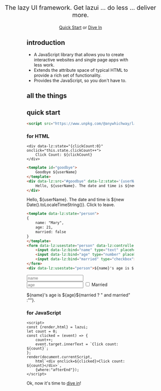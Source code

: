 <script src="https://www.unpkg.com/@anywhichway/lazui"
   data-lz:usejson="https://esm.sh/json5"
   autofocus
   data-lz:userouter="https://esm.sh/hono"
   data-lz:usehighlighter="https://esm.sh/highlight.js"
   data-lz:options="{userouter:{importName:'Hono',isClass:true,allowRemote:true},usehighlighter:{style:'/styles/default.css'}}">
</script>
<title>lazui: Web UI's with less work</title>
<div style="min-height:2em;width:500px;margin:auto" data-lz:src="./docs/header.html"></div>

<p style="width:100%;text-align:center;font-size:20px">The lazy UI framework. Get lazui ... do less ... deliver more.</p>

<p style="width:100%;text-align:center"><a href="#quick-start">Quick Start</a> or <a href="/docs/lazui.md">Dive In</a></p>

<div style="margin:auto;width:70%">


## introduction

- A JavaScript library that allows you to create interactive websites and single page apps with less work.
- Extends the attribute space of typical HTML to provide a rich set of functionality. 
- Provides the JavaScript, so you don't have to.

## all the things

<template data-lz:state="lazuiwords">
{
    type: 'WordTree',
    options:{
        maxFontSize: 20,
        wordtree: {
            format: 'implicit',
            word: 'lazui'
        }
    },
    data: [
        ['Phrases'],
        ['lazui as in pronounced lazy'],
        ['lazui as in lazy loading'],
        ['lazui as in do less and deliver more'],
        ['lazui has benefit less client side JavaScript to write'],
        ['lazui has benefit small core(7k minimized and compressed)'],
        ['lazui has benefit incremental loading'],
        ['lazui has benefit no virtual DOM'],
        ['lazui has benefit no build process'],
        ['lazui has benefit no custom server required'],
        ['lazui has benefit choice of multiple development paradigms'],
        ['lazui has benefit Markdown friendly'],
        ['lazui features attributes for styling and accessibility'],
        ['lazui features attributes for state management'],
        ['lazui features attributes for event management'],
        ['lazui features attributes for content loading and targeting'],
        ['lazui features attributes for content control'],
        ['lazui features without writing JavaScript ${templates in HTML}'],
        ['lazui features without writing JavaScript server sent events'],
        ['lazui features without writing JavaScript web sockets'],
        ['lazui features without writing JavaScript form processing'],
        ['lazui features without writing JavaScript client side routing'],
        ['lazui features without writing JavaScript Markdown transformation'],
        ['lazui features without writing JavaScript charts and gauges'],
        ['lazui features without writing JavaScript document table of contents'],
        ['lazui features without writing JavaScript remote data synchronization'],
        ['lazui features with writing JavaScript html template function'],
        ['lazui features with writing JavaScript render function'],
        ['lazui features with writing JavaScript custom attributes and controllers'],
        ['lazui features with writing JavaScript web components (custom elements)'],
        ['lazui features with writing JavaScript advanced configuration'],
        ['lazui features with writing JavaScript configurable bundling'],
        ['lazui features with writing JavaScript pre-built server'],
        ['lazui draws from htmx'],
        ['lazui draws from lighterHTML'],
        ['lazui draws from Turbo and Stimulus'],
        ['lazui draws from Vue'],
        ['lazui draws from Lit-Element'],
        ['lazui draws from Riot']
    ]
}
</template>
<div id="lazuiwordtree" data-lz:controller="/controllers/lz/chart.js" data-lz:usestate="lazuiwords" data-lz:options='{controller:{redirectEvents:true,packages:["wordtree"]}}'></div>
<style>
    .wordtree-leaf {
        font-style: italic;
        cursor: pointer;
    }
</style>
<script>
(() => {
    const slugs = {
        "lazy loading": "lazy-loading",
        "small core": "introduction",
        "reduced or no JavaScript": "introduction",
        "virtual DOM": "dependency-tracking",
        "choice of multiple development paradigms": "choosing-a-development-paradigm",
        "Markdown friendly": "working-with-markdown",
        "styling and accessibility": "styling-and-accessibility",
        "control": "content-control",
        "state management": "using-state",
        "event management": "handling-events",
        "loading and targeting": "loading-content",
        "${templates in HTML}":"how-to-be-lazui",
        "server sent events":"server-sent-events",
        "web sockets":"web-sockets",
        "form processing":"with-forms",
        "client side routing":"client-side-routing",
        "Markdown transformation":"client-side-routing",
        "charts and gauges":"charts",
        "document table of contents":"document-table-of-contents",
        "remote data synchronization":"remote-data-synchronization",
        "html template function":"html",
        "render function":"render",
        "custom attributes and controllers":"creating-custom-attribute-directives",
        "web components (custom elements)":"creating-custom-elements",
        "advanced configuration":"advanced-configuration",
        "configurable bundling":"creating-a-custom-bundle",
        "pre-built server":"basic-server",
        "htmx":"htmx",
        "lighterHTML":"lighterhtml",
        "Knockout":"knockout",
        "Turbo and Stimulus":"turbo-and-stumulus",
        "Vue":"vue",
        "Lit-Element":"lit-element",
        "Riot":"riot"
    };
    const el = document.getElementById("lazuiwordtree");
    let __LABEL__ = "";
    el.addEventListener("click",(event) => {
        const {label,targets} = el.getLabel(event.target);
        if(slugs[__LABEL__]) {
            window.location.href = `/docs/lazui.md#${slugs[__LABEL__]}`;
        }
    });
    el.addEventListener("mouseenter",(event) => {
        if(event.target.classList.contains("wordtree-leaf")) {
            const {label,targets} = el.getLabel(event.target);
            __LABEL__ = label;
        } 
    });
    el.addEventListener("mouseleave",(event) => {
        if(event.target.classList.contains("wordtree-leaf")) {
            __LABEL__ = "";
        } 
    });
    el.addEventListener("ready",() => {
        for(const txt of el.querySelectorAll('[wordtreeleaf="true"]')) {
            const {label,targets} = el.getLabel(txt);
            if(slugs[label]) {
                txt.setAttribute("class","wordtree-leaf");
            }
        }
    });
})();
</script>

## quick start

```html
<script src="https://www.unpkg.com/@anywhichway/lazui"></script>
```

### for HTML

```!html
<div data-lz:state="{clickCount:0}" onclick="this.state.clickCount++">
    Click Count: ${clickCount}
</div>
```



```html
<template id="goodbye">
    Goodbye ${userName}
</template>
<div data-lz:src="#goodbye" data-lz:state='{userName:"John"}' data-lz:on="click dispatch:load" data-lz:target="outer">
    Hello, ${userName}. The date and time is ${new Date().toLocaleTimeString()}. Click to leave.
</div>
```

<template id="goodbye">
    Goodbye ${userName}!
</template>
<div data-lz:src="#goodbye" data-lz:state='{userName:"John"}' data-lz:on="click dispatch:load" data-lz:target="outer">
    Hello, ${userName}. The date and time is ${new Date().toLocaleTimeString()}. Click to leave.
</div>

```html
<template data-lz:state="person">
{
    name: "Mary",
    age: 21,
    married: false
}
</template>
<form data-lz:usestate="person" data-lz:controller="/controllers/lz/form.js">
    <input data-lz:bind="name" type="text" placeholder="name">
    <input data-lz:bind="age" type="number" placeholder="age">
    <input data-lz:bind="married" type="checkbox"> Married
</form>
<div data-lz:usestate="person">${name}'s age is ${age}${married ? " and married" :""}.</div>
```

<template data-lz:state="person">
{
    name: "Mary",
    age: 21,
    married: false
}
</template>
<form data-lz:usestate="person" data-lz:controller="/controllers/lz/form.js">
    <input data-lz:bind="name" type="text" placeholder="name">
    <input data-lz:bind="age" type="number" placeholder="age">
    <input data-lz:bind="married" type="checkbox"> Married
</form>
<div data-lz:usestate="person">${name}'s age is ${age}${married ? " and married" :""}.</div>

### for JavaScript

```!html
<script>
const {render,html} = lazui;
let count = 0;
const clicked = (event) => {
    count++;
    event.target.innerText = `Click count: ${count}`;
};
render(document.currentScript,
    html`<div onclick=${clicked}>Click count: ${count}</div>`,
    {where:"afterEnd"});
</script>
```


<script>
(() => {
    const script = document.currentScript;
    document.addEventListener("lz:loaded",() => {
        const {render,html} = lazui;
        let count = 0;
        const clicked = (event) => {
            count++;
            event.target.innerText = `Click count: ${count}`;
        };
        render(script, html.nodes`<div onclick=${clicked}>Click count: ${count}</div>`,{where:"afterEnd"});
    });
});
</script>

Ok, now it's time to [dive in](/docs/lazui.md)!

<div style="width:100%;text-align:center" data-lz:src="/docs/footer.html"></div>
</div>

